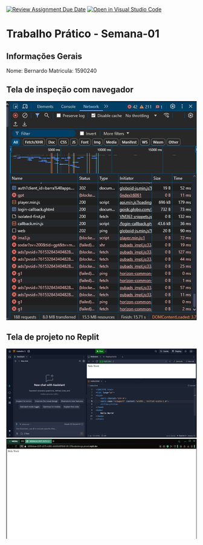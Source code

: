 [![Review Assignment Due Date](https://classroom.github.com/assets/deadline-readme-button-22041afd0340ce965d47ae6ef1cefeee28c7c493a6346c4f15d667ab976d596c.svg)](https://classroom.github.com/a/fWV9gbnp)
[![Open in Visual Studio Code](https://classroom.github.com/assets/open-in-vscode-2e0aaae1b6195c2367325f4f02e2d04e9abb55f0b24a779b69b11b9e10269abc.svg)](https://classroom.github.com/online_ide?assignment_repo_id=18426464&assignment_repo_type=AssignmentRepo)
# Trabalho Prático - Semana-01

## Informações Gerais
Nome: Bernardo 
Matricula: 1590240

## Tela de inspeção com navegador
![alt text](image.png)

## Tela de projeto no Replit

![alt text](image-1.png)
![alt text](image-2.png)
